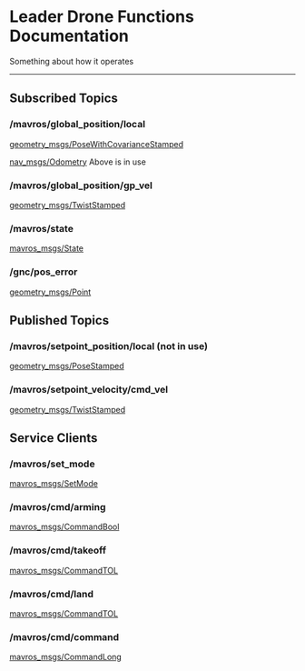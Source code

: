 # Leader Drone Functions Documentation
Something about how it operates

---

## Subscribed Topics

### /mavros/global_position/local
[geometry_msgs/PoseWithCovarianceStamped](http://docs.ros.org/en/api/geometry_msgs/html/msg/PoseWithCovarianceStamped.html)

[nav_msgs/Odometry](http://docs.ros.org/en/melodic/api/nav_msgs/html/msg/Odometry.html)
Above is in use

### /mavros/global_position/gp_vel
[geometry_msgs/TwistStamped](http://docs.ros.org/en/api/geometry_msgs/html/msg/TwistStamped.html)

### /mavros/state
[mavros_msgs/State](http://docs.ros.org/en/api/mavros_msgs/html/msg/State.html)

### /gnc/pos_error
[geometry_msgs/Point](http://docs.ros.org/en/api/geometry_msgs/html/msg/Point.html)


## Published Topics

### /mavros/setpoint_position/local (not in use)
[geometry_msgs/PoseStamped](http://docs.ros.org/en/api/geometry_msgs/html/msg/PoseStamped.html)

### /mavros/setpoint_velocity/cmd_vel
[geometry_msgs/TwistStamped](http://docs.ros.org/en/api/geometry_msgs/html/msg/TwistStamped.html)


## Service Clients

### /mavros/set_mode
[mavros_msgs/SetMode](http://docs.ros.org/en/api/mavros_msgs/html/srv/SetMode.html)

### /mavros/cmd/arming
[mavros_msgs/CommandBool](http://docs.ros.org/en/api/mavros_msgs/html/srv/CommandBool.html)

### /mavros/cmd/takeoff
[mavros_msgs/CommandTOL](http://docs.ros.org/en/api/mavros_msgs/html/srv/CommandTOL.html)

### /mavros/cmd/land
[mavros_msgs/CommandTOL](http://docs.ros.org/en/api/mavros_msgs/html/srv/CommandTOL.html)

### /mavros/cmd/command
[mavros_msgs/CommandLong](http://docs.ros.org/en/api/mavros_msgs/html/srv/CommandLong.html)